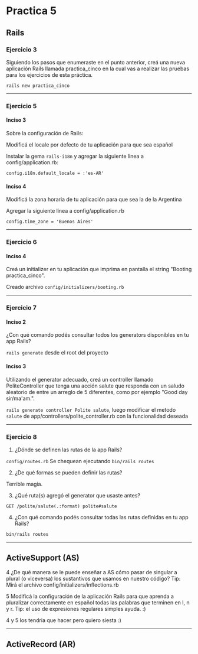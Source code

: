 # Practica 5

## Rails

### Ejercicio 3

Siguiendo los pasos que enumeraste en el punto anterior, creá una nueva aplicación Rails llamada practica_cinco en la cual vas a realizar las pruebas para los ejercicios de esta práctica.

`rails new practica_cinco`

--------------------------------------------------------------------------------

### Ejercicio 5

#### Inciso 3

Sobre la configuración de Rails:

Modificá el locale por defecto de tu aplicación para que sea español

Instalar la gema `rails-i18n` y agregar la siguiente linea a config/application.rb:

`config.i18n.default_locale = :'es-AR'`

#### Inciso 4

Modificá la zona horaria de tu aplicación para que sea la de la Argentina

Agregar la siguiente linea a config/application.rb

`config.time_zone = 'Buenos Aires'`

--------------------------------------------------------------------------------

### Ejercicio 6

#### Inciso 4

Creá un initializer en tu aplicación que imprima en pantalla el string "Booting practica_cinco".

Creado archivo `config/initializers/booting.rb`

--------------------------------------------------------------------------------

### Ejercicio 7

#### Inciso 2

¿Con qué comando podés consultar todos los generators disponibles en tu app Rails?

`rails generate` desde el root del proyecto

#### Inciso 3

Utilizando el generator adecuado, creá un controller llamado PoliteController que tenga una acción salute que responda con un saludo aleatorio de entre un arreglo de 5 diferentes, como por ejemplo "Good day sir/ma'am.".

`rails generate controller Polite salute`, luego modificar el metodo `salute` de app/controllers/polite_controller.rb con la funcionalidad deseada

--------------------------------------------------------------------------------

### Ejercicio 8

1. ¿Dónde se definen las rutas de la app Rails?

  `config/routes.rb` Se chequean ejecutando `bin/rails routes`

2. ¿De qué formas se pueden definir las rutas?

  Terrible magia.

3. ¿Qué ruta(s) agregó el generator que usaste antes?

  `GET /polite/salute(.:format) polite#salute`

4. ¿Con qué comando podés consultar todas las rutas definidas en tu app Rails?

  `bin/rails routes`

--------------------------------------------------------------------------------

## ActiveSupport (AS)

4 ¿De qué manera se le puede enseñar a AS cómo pasar de singular a plural (o viceversa) los sustantivos que usamos en nuestro código? Tip: Mirá el archivo config/initializers/inflections.rb

5 Modificá la configuración de la aplicación Rails para que aprenda a pluralizar correctamente en español todas las palabras que terminen en l, n y r. Tip: el uso de expresiones regulares simples ayuda. :)

4 y 5 los tendria que hacer pero quiero siesta :)

--------------------------------------------------------------------------------

## ActiveRecord (AR)
